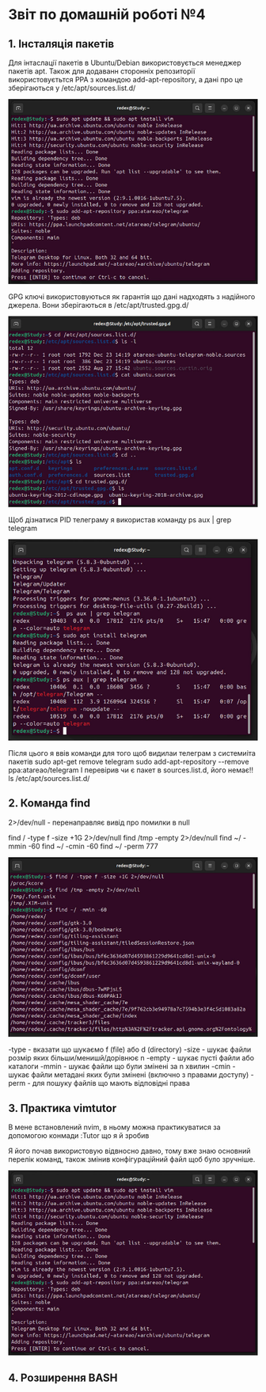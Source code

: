 
# Звіт по домашній роботі №4

## 1. Інсталяція пакетів

Для інтаслації пакетів в Ubuntu/Debian використовується менеджер пакетів apt. Також для додаванн сторонніх репозиторії використовуєтьтся PPA з командою add-apt-repository, а дані про це зберігаються у /etc/apt/sources.list.d/

![image](https://github.com/MihaplAyMF/study/blob/main/BaseCamp/HomeWork4/Photo1.jpg)

GPG ключі використовуються як гарантія що дані надходять з надійного джерела. Вони зберігаються в /etc/apt/trusted.gpg.d/

![image](https://github.com/MihaplAyMF/study/blob/main/BaseCamp/HomeWork4/Photo2.jpg)

Щоб дізнатися PID телеграму я використав команду
ps aux | grep telegram

![image](https://github.com/MihaplAyMF/study/blob/main/BaseCamp/HomeWork4/Photo3.jpg)

Після цього я ввів команди для того щоб видилаи телеграм з системиiта пакетів
sudo apt-get remove telegram
sudo add-apt-repository --remove ppa:atareao/telegram
І перевірив чи є пакет в sources.list.d, його немає!!
ls /etc/apt/sources.list.d/

## 2. Команда find

2>/dev/null - перенаправляє вивід про помилки в null

find / -type f -size +1G 2>/dev/null
find /tmp -empty 2>/dev/null
find ~/ -mmin -60
find ~/ -cmin -60
find ~/ -perm 777

![image](https://github.com/MihaplAyMF/study/blob/main/BaseCamp/HomeWork4/Photo4.jpg)

-type  - вказати що шукаємо f (file) або d (directory)
-size  - шукає файли розмір яких більши/менишй/дорівнює n
-empty - шукає пусті файли або каталоги
-mmin  - шукає файли що були змінені за n хвилин
-cmin  - шукає файли метадані яких були змінені (включно з правами доступу)
-perm  - для пошуку файлів що мають відповідні права

## 3. Практика vimtutor

В мене встановлений nvim, в ньому можна практикуватися за допомогою конмади :Tutor що я й зробив

Я його почав використовую відвносно давно, тому вже знаю основний перелік команд, також змінив конфігураційний файл щоб було зручніше.

![image](https://github.com/MihaplAyMF/study/blob/main/BaseCamp/HomeWork4/Photo1.jpg)

## 4. Розширення BASH

